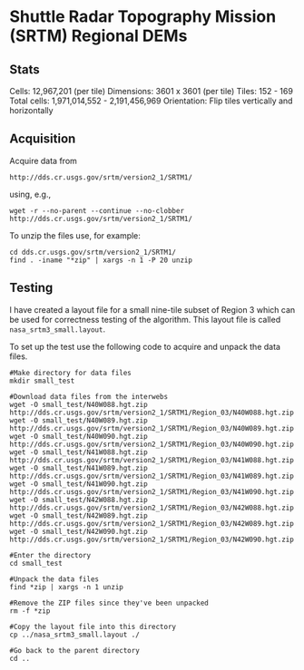 Shuttle Radar Topography Mission (SRTM) Regional DEMs
=====================================================

Stats
-----
Cells:       12,967,201  (per tile)
Dimensions:  3601 x 3601 (per tile)
Tiles:       152 - 169
Total cells: 1,971,014,552 - 2,191,456,969
Orientation: Flip tiles vertically and horizontally



Acquisition
-----------
Acquire data from
    
    http://dds.cr.usgs.gov/srtm/version2_1/SRTM1/

using, e.g.,

    wget -r --no-parent --continue --no-clobber http://dds.cr.usgs.gov/srtm/version2_1/SRTM1/

To unzip the files use, for example:

    cd dds.cr.usgs.gov/srtm/version2_1/SRTM1/
    find . -iname "*zip" | xargs -n 1 -P 20 unzip



Testing
-------
I have created a layout file for a small nine-tile subset of Region 3 which can
be used for correctness testing of the algorithm. This layout file is called
`nasa_srtm3_small.layout`.

To set up the test use the following code to acquire and unpack the data files.

    #Make directory for data files
    mkdir small_test

    #Download data files from the interwebs
    wget -O small_test/N40W088.hgt.zip http://dds.cr.usgs.gov/srtm/version2_1/SRTM1/Region_03/N40W088.hgt.zip
    wget -O small_test/N40W089.hgt.zip http://dds.cr.usgs.gov/srtm/version2_1/SRTM1/Region_03/N40W089.hgt.zip
    wget -O small_test/N40W090.hgt.zip http://dds.cr.usgs.gov/srtm/version2_1/SRTM1/Region_03/N40W090.hgt.zip
    wget -O small_test/N41W088.hgt.zip http://dds.cr.usgs.gov/srtm/version2_1/SRTM1/Region_03/N41W088.hgt.zip
    wget -O small_test/N41W089.hgt.zip http://dds.cr.usgs.gov/srtm/version2_1/SRTM1/Region_03/N41W089.hgt.zip
    wget -O small_test/N41W090.hgt.zip http://dds.cr.usgs.gov/srtm/version2_1/SRTM1/Region_03/N41W090.hgt.zip
    wget -O small_test/N42W088.hgt.zip http://dds.cr.usgs.gov/srtm/version2_1/SRTM1/Region_03/N42W088.hgt.zip
    wget -O small_test/N42W089.hgt.zip http://dds.cr.usgs.gov/srtm/version2_1/SRTM1/Region_03/N42W089.hgt.zip
    wget -O small_test/N42W090.hgt.zip http://dds.cr.usgs.gov/srtm/version2_1/SRTM1/Region_03/N42W090.hgt.zip

    #Enter the directory
    cd small_test

    #Unpack the data files
    find *zip | xargs -n 1 unzip

    #Remove the ZIP files since they've been unpacked
    rm -f *zip

    #Copy the layout file into this directory
    cp ../nasa_srtm3_small.layout ./

    #Go back to the parent directory
    cd ..
